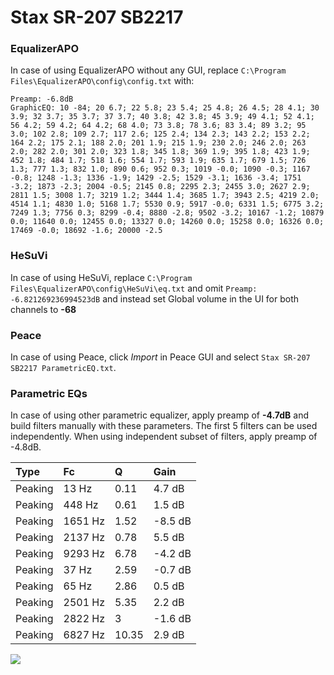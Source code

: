 # Stax SR-207 SB2217

### EqualizerAPO
In case of using EqualizerAPO without any GUI, replace `C:\Program Files\EqualizerAPO\config\config.txt`
with:
```
Preamp: -6.8dB
GraphicEQ: 10 -84; 20 6.7; 22 5.8; 23 5.4; 25 4.8; 26 4.5; 28 4.1; 30 3.9; 32 3.7; 35 3.7; 37 3.7; 40 3.8; 42 3.8; 45 3.9; 49 4.1; 52 4.1; 56 4.2; 59 4.2; 64 4.2; 68 4.0; 73 3.8; 78 3.6; 83 3.4; 89 3.2; 95 3.0; 102 2.8; 109 2.7; 117 2.6; 125 2.4; 134 2.3; 143 2.2; 153 2.2; 164 2.2; 175 2.1; 188 2.0; 201 1.9; 215 1.9; 230 2.0; 246 2.0; 263 2.0; 282 2.0; 301 2.0; 323 1.8; 345 1.8; 369 1.9; 395 1.8; 423 1.9; 452 1.8; 484 1.7; 518 1.6; 554 1.7; 593 1.9; 635 1.7; 679 1.5; 726 1.3; 777 1.3; 832 1.0; 890 0.6; 952 0.3; 1019 -0.0; 1090 -0.3; 1167 -0.8; 1248 -1.3; 1336 -1.9; 1429 -2.5; 1529 -3.1; 1636 -3.4; 1751 -3.2; 1873 -2.3; 2004 -0.5; 2145 0.8; 2295 2.3; 2455 3.0; 2627 2.9; 2811 1.5; 3008 1.7; 3219 1.2; 3444 1.4; 3685 1.7; 3943 2.5; 4219 2.0; 4514 1.1; 4830 1.0; 5168 1.7; 5530 0.9; 5917 -0.0; 6331 1.5; 6775 3.2; 7249 1.3; 7756 0.3; 8299 -0.4; 8880 -2.8; 9502 -3.2; 10167 -1.2; 10879 0.0; 11640 0.0; 12455 0.0; 13327 0.0; 14260 0.0; 15258 0.0; 16326 0.0; 17469 -0.0; 18692 -1.6; 20000 -2.5
```

### HeSuVi
In case of using HeSuVi, replace `C:\Program Files\EqualizerAPO\config\HeSuVi\eq.txt` and omit `Preamp:
-6.821269236994523dB` and instead set Global volume in the UI for both channels to **-68**

### Peace
In case of using Peace, click *Import* in Peace GUI and select `Stax SR-207 SB2217 ParametricEQ.txt`.

### Parametric EQs
In case of using other parametric equalizer, apply preamp of **-4.7dB** and build filters manually
with these parameters. The first 5 filters can be used independently.
When using independent subset of filters, apply preamp of -4.8dB.

| Type    | Fc      |     Q | Gain    |
|:--------|:--------|:------|:--------|
| Peaking | 13 Hz   |  0.11 | 4.7 dB  |
| Peaking | 448 Hz  |  0.61 | 1.5 dB  |
| Peaking | 1651 Hz |  1.52 | -8.5 dB |
| Peaking | 2137 Hz |  0.78 | 5.5 dB  |
| Peaking | 9293 Hz |  6.78 | -4.2 dB |
| Peaking | 37 Hz   |  2.59 | -0.7 dB |
| Peaking | 65 Hz   |  2.86 | 0.5 dB  |
| Peaking | 2501 Hz |  5.35 | 2.2 dB  |
| Peaking | 2822 Hz |  3    | -1.6 dB |
| Peaking | 6827 Hz | 10.35 | 2.9 dB  |

![](https://raw.githubusercontent.com/jaakkopasanen/AutoEq/master/results/innerfidelity/sbaf-serious/Stax%20SR-207%20SB2217/Stax%20SR-207%20SB2217.png)
